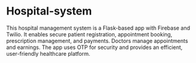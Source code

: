 # Hospital-system
This hospital management system is a Flask-based app with Firebase and Twilio. It enables secure patient registration, appointment booking, prescription management, and payments. Doctors manage appointments and earnings. The app uses OTP for security and provides an efficient, user-friendly healthcare platform.
